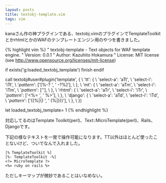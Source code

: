 ```yaml
---
layout: posts
title: textobj-template.vim
tags: vim
---
```


kanaさん作の神プラグインである、textobj.vimのプラグインでTemplateToolkitとかrhtmlとかのWAFのテンプレートエンジン用のやつを書きました。

{% highlight vim %}
" textobj-template - Text objects for WAF template engine.
" Version: 0.0.1
" Author: Kazuhito Hokamura
" License: MIT license (see <http://www.opensource.org/licenses/mit-license>)

if exists('g:loaded_textobj_template')
  finish
endif

call textobj#user#plugin('template', {
\      'tt': {
\           'select-a': 'aTt',
\           'select-i': 'iTt',
\           '*pattern*': ['\[%-\? ', ' -\?%\]'],
\      },
\      'mt': {
\           'select-a': 'aTm',
\           'select-i': 'iTm',
\           '*pattern*': ['<?= ', ' ?>'],
\      },
\      'rhtml': {
\           'select-a': 'aTr',
\           'select-i': 'iTr',
\           '*pattern*': ['<%= ', ' %>'],
\      },
\      'django': {
\           'select-a': 'aTd',
\           'select-i': 'iTd',
\           '*pattern*': ['{\(%\|{\) ', ' \(%\|}\)}'],
\      },
\   })

let loaded_textobj_template= 1
{% endhighlight %}

対応してるのはTemplate Toolkit(perl)、Text::MicroTemplate(perl)、Rails、Djangoです。

下記の様なテキストを一発で操作可能になります。TT以外はほとんど使ったことないけど、ついでなんで入れました。

    [% TemplateToolkit %]
    [%- TemplateToolkit -%]
    <?= MicroTemplate ?>
    <%= ruby on rails %>

ただしキーマップが微妙であることはいなめない。
